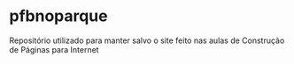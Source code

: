 # pfbnoparque
Repositório utilizado para manter salvo o site feito nas aulas de Construção de Páginas para Internet
